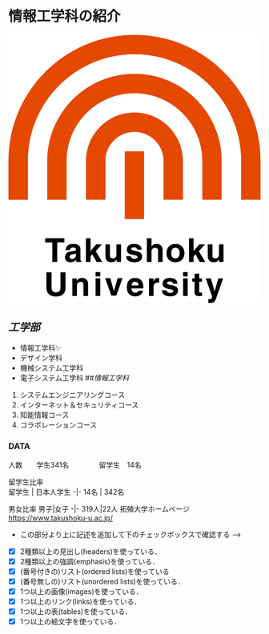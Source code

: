 # 情報工学科の紹介
<!-- Markdown記法を使って学科の紹介ページを作る -->
![logo](logo.png)
## *工学部*
* 情報工学科:sparkles:
* デザイン学科
* 機械システム工学科
* 電子システム工学科
##*情報工学科*
1. システムエンジニアリングコース
2. インターネット＆セキュリティコース
3. 知能情報コース
4. コラボレーションコース
### DATA
人数　　学生341名
　　　　留学生　14名

留学生比率            
留学生 | 日本人学生
-|-
14名 | 342名

男女比率
男子|女子
-|-
319人|22人
拓殖大学ホームページ
https://www.takushoku-u.ac.jp/   


- この部分より上に記述を追加して下のチェックボックスで確認する -->
- [x] 2種類以上の見出し(headers)を使っている．
- [x] 2種類以上の強調(emphasis)を使っている．
- [x] (番号付きの)リスト(ordered lists)を使っている
- [x] (番号無しの)リスト(unordered lists)を使っている．
- [x] 1つ以上の画像(images)を使っている．
- [x] 1つ以上のリンク(links)を使っている．
- [x] 1つ以上の表(tables)を使っている．
- [x] 1つ以上の絵文字を使っている．
